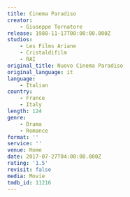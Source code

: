 ```yaml
---
title: Cinema Paradiso
creator:
    - Giuseppe Tornatore
release: 1988-11-17T00:00:00.000Z
studios:
    - Les Films Ariane
    - Cristaldifilm
    - RAI
original_title: Nuovo Cinema Paradiso
original_language: it
language:
    - Italian
country:
    - France
    - Italy
length: 124
genre:
    - Drama
    - Romance
format: ''
service: ''
venue: Home
date: 2017-07-27T04:00:00.000Z
rating: '1.5'
revisit: false
media: Movie
tmdb_id: 11216
---
```



